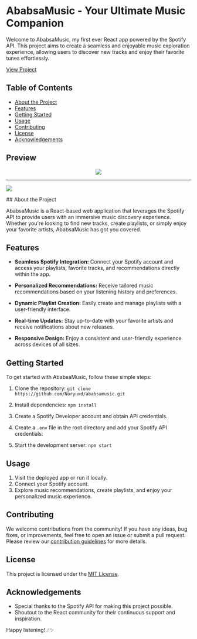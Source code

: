 # AbabsaMusic - Your Ultimate Music Companion

Welcome to AbabsaMusic, my first ever React app powered by the Spotify API. This project aims to create a seamless and enjoyable music exploration experience, allowing users to discover new tracks and enjoy their favorite tunes effortlessly.

[View Project](https://noryuxd.github.io/ababsamusic/)

## Table of Contents
- [About the Project](#about-the-project)
- [Features](#features)
- [Getting Started](#getting-started)
- [Usage](#usage)
- [Contributing](#contributing)
- [License](#license)
- [Acknowledgements](#acknowledgements)

## Preview

<p align="center">
  <img src="https://i.ibb.co/Q8mfPRq/main.png" >
  <hr>
  <img src="https://i.ibb.co/HP1v6Zt/search.png" >
</p>
## About the Project

AbabsaMusic is a React-based web application that leverages the Spotify API to provide users with an immersive music discovery experience. Whether you're looking to find new tracks, create playlists, or simply enjoy your favorite artists, AbabsaMusic has got you covered.

## Features

- **Seamless Spotify Integration:** Connect your Spotify account and access your playlists, favorite tracks, and recommendations directly within the app.

- **Personalized Recommendations:** Receive tailored music recommendations based on your listening history and preferences.

- **Dynamic Playlist Creation:** Easily create and manage playlists with a user-friendly interface.

- **Real-time Updates:** Stay up-to-date with your favorite artists and receive notifications about new releases.

- **Responsive Design:** Enjoy a consistent and user-friendly experience across devices of all sizes.

## Getting Started

To get started with AbabsaMusic, follow these simple steps:

1. Clone the repository: `git clone https://github.com/Noryuxd/ababsamusic.git`
2. Install dependencies: `npm install`
3. Create a Spotify Developer account and obtain API credentials.
4. Create a `.env` file in the root directory and add your Spotify API credentials:

5. Start the development server: `npm start`

## Usage

1. Visit the deployed app or run it locally.
2. Connect your Spotify account.
3. Explore music recommendations, create playlists, and enjoy your personalized music experience.

## Contributing

We welcome contributions from the community! If you have any ideas, bug fixes, or improvements, feel free to open an issue or submit a pull request. Please review our [contribution guidelines](CONTRIBUTING.md) for more details.

## License

This project is licensed under the [MIT License](LICENSE).

## Acknowledgements

- Special thanks to the Spotify API for making this project possible.
- Shoutout to the React community for their continuous support and inspiration.

Happy listening! 🎶✨



